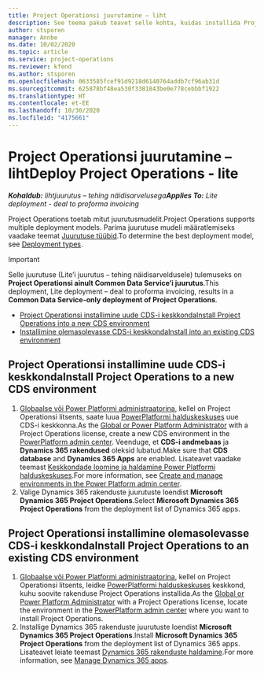 ```yaml
---
title: Project Operationsi juurutamine – liht
description: See teema pakub teavet selle kohta, kuidas installida Project Operations Lite’i juurutust – tehing näidisarveldusele.
author: stsporen
manager: Annbe
ms.date: 10/02/2020
ms.topic: article
ms.service: project-operations
ms.reviewer: kfend
ms.author: stsporen
ms.openlocfilehash: 0633585fcef91d9218d6140764addb7cf96ab31d
ms.sourcegitcommit: 625878bf48ea530f3381843be0e778cebbbf1922
ms.translationtype: HT
ms.contentlocale: et-EE
ms.lasthandoff: 10/30/2020
ms.locfileid: "4175661"
---
```

# <a name="deploy-project-operations---lite"></a><span data-ttu-id="17255-103">Project Operationsi juurutamine – liht</span><span class="sxs-lookup"><span data-stu-id="17255-103">Deploy Project Operations - lite</span></span>

<span data-ttu-id="17255-104">_**Kohaldub:** lihtjuurutus – tehing näidisarvelusega_</span><span class="sxs-lookup"><span data-stu-id="17255-104">_**Applies To:** Lite deployment - deal to proforma invoicing_</span></span>

<span data-ttu-id="17255-105">Project Operations toetab mitut juurutusmudelit.</span><span class="sxs-lookup"><span data-stu-id="17255-105">Project Operations supports multiple deployment models.</span></span> <span data-ttu-id="17255-106">Parima juurutuse mudeli määratlemiseks vaadake teemat [Juurutuse tüübid](determine-deployment-type.md).</span><span class="sxs-lookup"><span data-stu-id="17255-106">To determine the best deployment model, see [Deployment types](determine-deployment-type.md).</span></span>


> [!IMPORTANT]
> <span data-ttu-id="17255-107">Selle juurutuse (Lite’i juurutus – tehing näidisarveldusele) tulemuseks on **Project Operationsi ainult Common Data Service’i juurutus**.</span><span class="sxs-lookup"><span data-stu-id="17255-107">This deployment, Lite deployment – deal to proforma invoicing, results in a **Common Data Service-only deployment of Project Operations**.</span></span>

- [<span data-ttu-id="17255-108">Project Operationsi installimine uude CDS-i keskkonda</span><span class="sxs-lookup"><span data-stu-id="17255-108">Install Project Operations into a new CDS environment</span></span>](#new)
- [<span data-ttu-id="17255-109">Installimine olemasolevasse CDS-i keskkonda</span><span class="sxs-lookup"><span data-stu-id="17255-109">Install into an existing CDS environment</span></span>](#existing)



## <a name="install-project-operations-to-a-new-cds-environment"></a><a name="new"></a><span data-ttu-id="17255-110">Project Operationsi installimine uude CDS-i keskkonda</span><span class="sxs-lookup"><span data-stu-id="17255-110">Install Project Operations to a new CDS environment</span></span>

1. <span data-ttu-id="17255-111">[Globaalse või Power Platformi administraatorina](https://docs.microsoft.com/power-platform/admin/global-service-administrators-can-administer-without-license), kellel on Project Operationsi litsents, saate luua [PowerPlatformi halduskeskuses](https://admin.powerplatform.com) uue CDS-i keskkonna.</span><span class="sxs-lookup"><span data-stu-id="17255-111">As the [Global or Power Platform Administrator](https://docs.microsoft.com/power-platform/admin/global-service-administrators-can-administer-without-license) with a Project Operations license, create a new CDS environment in the [PowerPlatform admin center](https://admin.powerplatform.com).</span></span> <span data-ttu-id="17255-112">Veenduge, et **CDS-i andmebaas** ja **Dynamics 365 rakendused** oleksid lubatud.</span><span class="sxs-lookup"><span data-stu-id="17255-112">Make sure that **CDS database** and **Dynamics 365 Apps** are enabled.</span></span> <span data-ttu-id="17255-113">Lisateavet vaadake teemast [Keskkondade loomine ja haldamine Power Platformi halduskeskuses](https://docs.microsoft.com/power-platform/admin/create-environment#create-an-environment-in-the-power-platform-admin-center).</span><span class="sxs-lookup"><span data-stu-id="17255-113">For more information, see [Create and manage environments in the Power Platform admin center](https://docs.microsoft.com/power-platform/admin/create-environment#create-an-environment-in-the-power-platform-admin-center).</span></span>
2. <span data-ttu-id="17255-114">Valige Dynamics 365 rakenduste juurutuste loendist **Microsoft Dynamics 365 Project Operations**.</span><span class="sxs-lookup"><span data-stu-id="17255-114">Select **Microsoft Dynamics 365 Project Operations** from the deployment list of Dynamics 365 apps.</span></span>


## <a name="install-project-operations-to-an-existing-cds-environment"></a><a name="existing"></a><span data-ttu-id="17255-115">Project Operationsi installimine olemasolevasse CDS-i keskkonda</span><span class="sxs-lookup"><span data-stu-id="17255-115">Install Project Operations to an existing CDS environment</span></span>

1. <span data-ttu-id="17255-116">[Globaalse või Power Platformi administraatorina](https://docs.microsoft.com/power-platform/admin/global-service-administrators-can-administer-without-license), kellel on Project Operationsi litsents, leidke [PowerPlatformi halduskeskuses](https://admin.powerplatform.com) keskkond, kuhu soovite rakenduse Project Operations installida.</span><span class="sxs-lookup"><span data-stu-id="17255-116">As the [Global or Power Platform Administrator](https://docs.microsoft.com/power-platform/admin/global-service-administrators-can-administer-without-license) with a Project Operations license, locate the environment in the [PowerPlatform admin center](https://admin.powerplatform.com) where you want to install Project Operations.</span></span>
2. <span data-ttu-id="17255-117">Installige Dynamics 365 rakenduste juurutuste loendist **Microsoft Dynamics 365 Project Operations**.</span><span class="sxs-lookup"><span data-stu-id="17255-117">Install **Microsoft Dynamics 365 Project Operations** from the deployment list of Dynamics 365 apps.</span></span> <span data-ttu-id="17255-118">Lisateavet leiate teemast [Dynamics 365 rakenduste haldamine](https://docs.microsoft.com/power-platform/admin/manage-apps).</span><span class="sxs-lookup"><span data-stu-id="17255-118">For more information, see [Manage Dynamics 365 apps](https://docs.microsoft.com/power-platform/admin/manage-apps).</span></span>


